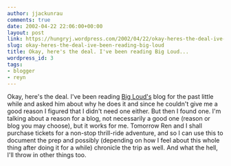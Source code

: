 ```yaml
---
author: jjackunrau
comments: true
date: 2002-04-22 22:06:00+00:00
layout: post
link: https://hungryj.wordpress.com/2002/04/22/okay-heres-the-deal-ive-been-reading-big-loud/
slug: okay-heres-the-deal-ive-been-reading-big-loud
title: Okay, here's the deal. I've been reading Big Loud...
wordpress_id: 3
tags:
- blogger
- reyn
---
```


Okay, here's the deal.  I've been reading [Big Loud's](http://seangiesbrecht.blogspot.com) blog for the past little while and asked him about why he does it and since he couldn't give me a good reason I figured that I didn't need one either.  But then I found one.  I'm talking about a reason for a blog, not necessarily a good one (reason or blog you may choose), but it works for me.  Tomorrow Ren and I shall purchase tickets for a non-stop thrill-ride adventure, and so I can use this to document the prep and possibly (depending on how I feel about this whole thing after doing it for a while) chronicle the trip as well.  And what the hell, I'll throw in other things too.

